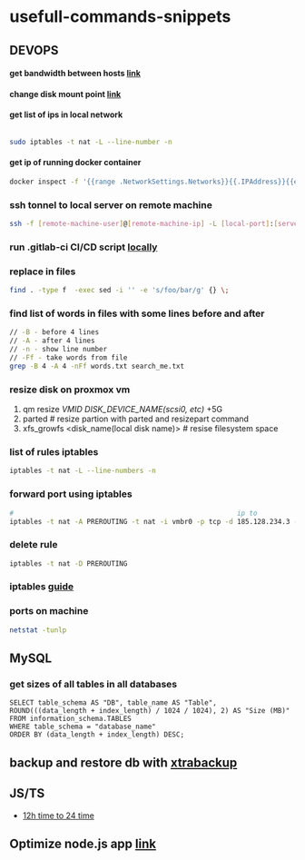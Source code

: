 # usefull-commands-snippets

## DEVOPS

#### get bandwidth between hosts [link](https://www.cyberciti.biz/faq/how-to-test-the-network-speedthroughput-between-two-linux-servers/)

#### change disk mount point [link](https://askubuntu.com/a/555292)

#### get list of ips in local network
```sh

sudo iptables -t nat -L --line-number -n

```

#### get ip of running docker container

```sh
docker inspect -f '{{range .NetworkSettings.Networks}}{{.IPAddress}}{{end}}' <image_name>
```

### ssh tonnel to local server on remote machine

```sh
ssh -f [remote-machine-user]@[remote-machine-ip] -L [local-port]:[server-ip]:[server-port] -N
```

### run .gitlab-ci CI/CD script [locally](https://gitlab.com/gitlab-org/gitlab-runner/issues/312)

### replace in files

```sh
find . -type f  -exec sed -i '' -e 's/foo/bar/g' {} \;
```
### find list of words in files with some lines before and after

```sh
// -B - before 4 lines
// -A - after 4 lines
// -n - show line number
// -Ff - take words from file
grep -B 4 -A 4 -nFf words.txt search_me.txt
```

### resize disk on proxmox vm

1. qm resize *VMID* *DISK_DEVICE_NAME(scsi0, etc)* +5G
2. parted # resize partion with parted and resizepart command
3. xfs_growfs <disk_name(local disk name)> # resise filesystem space

### list of rules iptables
```sh
iptables -t nat -L --line-numbers -n
```

### forward port using iptables

```sh
#                                                       ip to             port to               ip from       port from
iptables -t nat -A PREROUTING -t nat -i vmbr0 -p tcp -d 185.128.234.3 --dport 5913 -j DNAT --to 192.168.50.13:5901
```

### delete rule

```sh
iptables -t nat -D PREROUTING
```

### iptables [guide](https://help.ubuntu.ru/wiki/iptables) 

### ports on machine

```sh
netstat -tunlp
```

## MySQL

### get sizes of all tables in all databases

```mysql
SELECT table_schema AS "DB", table_name AS "Table",
ROUND(((data_length + index_length) / 1024 / 1024), 2) AS "Size (MB)"
FROM information_schema.TABLES
WHERE table_schema = "database_name"
ORDER BY (data_length + index_length) DESC;
```

## backup and restore db with [xtrabackup](https://www.camil.org/hot-backups-and-restore-of-mysql-with-percona-xtrabackup/)

## JS/TS

- [12h time to 24 time](https://github.com/max-rollun-dev/usefull-commands-snippets/blob/master/to24htime.js)

## Optimize node.js app [link](https://proglib.io/p/sekrety-sozdaniya-proizvoditelnyh-veb-prilozheniy-na-express-js-2020-05-06)
